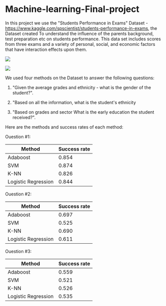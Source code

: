 # Machine-learning-Final-project

In this project we use the "Students Performance in Exams" Dataset -https://www.kaggle.com/spscientist/students-performance-in-exams,
the Dataset created To understand the influence of the parents background, test preparation etc on students performance.
This data set includes scores from three exams and a variety of personal, social, and economic factors that have interaction effects upon them.

![](Images/scale.jpeg)


![](Images/data.jpeg)

We used four methods on the Dataset to answer the following questions:

1) "Given the average grades and ethnicity - what is the gender of the student?".

2) "Based on all the information, what is the student's ethnicity

3) "Based on grades and sector What is the early education the student received?".


Here are the methods and success rates of each method:

Ouestion #1:

| Method        | Success rate |
| ------------- | ------------- |
| Adaboost      | 0.854  |
| SVM           |  0.874  |
| K-NN          | 0.826  |
| Logistic Regression  | 0.844  |


Ouestion #2:

| Method        | Success rate |
| ------------- | ------------- |
| Adaboost      | 0.697  |
| SVM           | 0.525  |
| K-NN          | 0.690  |
| Logistic Regression  | 0.611  |


Ouestion #3:

| Method        | Success rate |
| ------------- | ------------- |
| Adaboost      | 0.559  |
| SVM           | 0.521  |
| K-NN          | 0.526  |
| Logistic Regression  | 0.535  |
